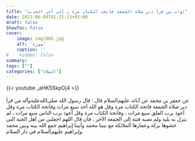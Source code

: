 ```yaml
---
title: "ثواب من قرأ دبر صلاة الجمعة فاتحة الكتاب مرة ـ إلى آخر الحديث"
date: 2023-06-04T01:21:13+03:00
draft: false
ShowToc: False
cover:
    image: img/065.jpg
    alt: 'صورة'
    caption: ''
#    hidden: false
summary: 
tags: [""]
categories: ["الصلاة"]
---
```

{{< youtube _aHK5SkpOj4 >}}  
 <br>
عن جعفر بن محمد عن آبائه عليهم‌السلام قال : قال رسول الله صلى‌الله‌عليه‌وآله
من قرأ دبر صلاة الجمعة فاتحة الكتاب مرة وقل هو الله أحد سبع مرات
وفاتحة الكتاب مرة وقل أعوذ برب الفلق سبع مرات ، وفاتحة الكتاب
مرة وقل أعوذ برب الناس سبع مرات ، لم ينزل به بلية ولم تصبه فتنة
إلى الجمعة الآخر ، فان قال اللهم اجعلني من أهل الجنة التي حشوها بركة
وعمارها الملائكة مع نبينا محمد وأبينا إبراهيم جمع الله بينه وبين محمد
وإبراهيم عليهم‌السلام في دار السلام.

